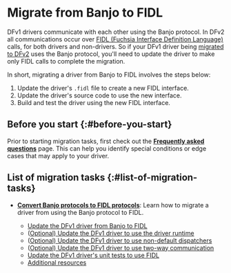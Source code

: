 # Migrate from Banjo to FIDL

DFv1 drivers communicate with each other using the Banjo
protocol. In DFv2 all communications occur over
[FIDL (Fuchsia Interface Definition Language)][fidl] calls,
for both drivers and non-drivers. So if your DFv1 driver being
[migrated to DFv2][migrate-from-dfv1-to-dfv2] uses the Banjo
protocol, you'll need to update the driver to make only FIDL calls
to complete the migration.

In short, migrating a driver from Banjo to FIDL involves the
steps below:

1. Update the driver's `.fidl` file to create a new FIDL interface.
2. Update the driver's source code to use the new interface.
3. Build and test the driver using the new FIDL interface.

## Before you start {:#before-you-start}

Prior to starting migration tasks, first check out the
[**Frequently asked questions**][faq] page. This can help you identify
special conditions or edge cases that may apply to your driver.

## List of migration tasks {:#list-of-migration-tasks}

- [**Convert Banjo protocols to FIDL protocols**][convert-banjo-to-fidl]:
  Learn how to migrate a driver from using the Banjo protocol to FIDL.

  - [Update the DFv1 driver from Banjo to FIDL][update-banjo-to-fidl]
  - ([Optional) Update the DFv1 driver to use the driver runtime][update-driver-runtime]
  - ([Optional) Update the DFv1 driver to use non-default dispatchers][update-non-default-dispatchers]
  - ([Optional) Update the DFv1 driver to use two-way communication][update-two-way-communication]
  - [Update the DFv1 driver's unit tests to use FIDL][update-unit-tests]
  - [Additional resources][additional-resources]

<!-- Reference links -->

[fidl]: /docs/concepts/fidl/overview.md
[migrate-from-dfv1-to-dfv2]: /docs/development/drivers/migration/migrate-from-dfv1-to-dfv2/overview.md
[faq]: /docs/development/drivers/migration/migrate-from-banjo-to-fidl/faq.md
[update-banjo-to-fidl]: convert-banjo-protocols-to-fidl-protocols.md#update-the-dfv1-driver-from-banjo-to-fidl
[update-driver-runtime]: convert-banjo-protocols-to-fidl-protocols.md#update-the-dfv1-driver-to-use-the-driver-runtime
[update-non-default-dispatchers]: convert-banjo-protocols-to-fidl-protocols.md#update-the-dfv1-driver-to-use-non-default-dispatchers
[update-two-way-communication]: convert-banjo-protocols-to-fidl-protocols.md#update-the-dfv1-driver-to-use-two-way-communication
[update-unit-tests]: convert-banjo-protocols-to-fidl-protocols.md#update-the-dfv1-drivers-unit-tests-to-use-fidl
[additional-resources]: convert-banjo-protocols-to-fidl-protocols.md#additional-resources
[convert-banjo-to-fidl]: convert-banjo-protocols-to-fidl-protocols.md


